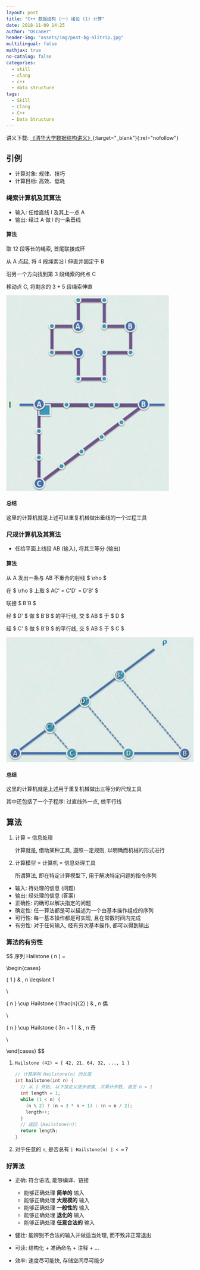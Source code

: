 ```yaml
---
layout: post
title: "C++ 数据结构 (一) 绪论 (1) 计算"
date: 2018-11-09 14:25
author: "Oscaner"
header-img: "assets/img/post-bg-alitrip.jpg"
multilingual: false
mathjax: true
no-catalog: false
categories:
  - skill
  - clang
  - c++
  - data structure
tags:
  - Skill
  - Clang
  - C++
  - Data Structure
---
```


讲义下载: [《清华大学数据结构讲义》](https://pan.baidu.com/s/1Sk6_EC6LUUFaVSy4Idpzrg){:target="_blank"}{:rel="nofollow"}

## 引例

- 计算对象: 规律、技巧
- 计算目标: 高效、低耗

### 绳索计算机及其算法

- 输入: 任给直线 l 及其上一点 A
- 输出: 经过 A 做 l 的一条垂线

#### 算法

取 12 段等长的绳索, 首尾联接成环

从 A 点起, 将 4 段绳索沿 l 伸直并固定于 B

沿另一个方向找到第 3 段绳索的终点 C

移动点 C, 将剩余的 3 + 5 段绳索伸直

![1.png](/assets/img/in-post/skill/data-structure/post-intro-calc/1.png)

#### 总结

这里的计算机就是上述可以重复机械做出垂线的一个过程工具

### 尺规计算机及其算法

- 任给平面上线段 AB (输入), 将其三等分 (输出)

#### 算法

从 A 发出一条与 AB 不重合的射线 $ \rho $

在 $ \rho $ 上取 $ AC' = C'D' = D'B' $

联接 $ B'B $

经 $ D' $ 做 $ B'B $ 的平行线, 交 $ AB $ 于 $ D $

经 $ C' $ 做 $ B'B $ 的平行线, 交 $ AB $ 于 $ C $

![2.png](/assets/img/in-post/skill/data-structure/post-intro-calc/2.png)

#### 总结

这里的计算机就是上述用于重复机械做出三等分的尺规工具

其中还包括了一个子程序: 过直线外一点, 做平行线

## 算法

1. 计算 = 信息处理

    计算就是, 借助某种工具, 遵照一定规则, 以明确而机械的形式进行

2. 计算模型 = 计算机 = 信息处理工具

    所谓算法, 即在特定计算模型下, 用于解决特定问题的指令序列

- 输入: 待处理的信息 (问题)
- 输出: 经处理的信息 (答案)
- 正确性: 的确可以解决指定的问题
- 确定性: 任一算法都是可以描述为一个由基本操作组成的序列
- 可行性: 每一基本操作都是可实现, 且在常数时间内完成
- 有穷性: 对于任何输入, 经有穷次基本操作, 都可以得到输出

### 算法的有穷性

$$
序列 Hailstone ( n ) =

\begin{cases}

  { 1 } & , n \leqslant 1

  \\

  { n } \cup Hailstone ( \frac{n}{2} ) & , n 偶

  \\

  { n } \cup Hailstone ( 3n + 1 ) & , n 奇

  \\

\end{cases}
$$

1. `Hailstone (42) = { 42, 21, 64, 32, ..., 1 }`

    ```cpp
    // 计算序列 Hailstone(n) 的长度
    int hailstone(int n) {
      // 从 1 开始, 以下按定义逐步递推, 并累计步数, 直至 n = 1
      int length = 1;
      while (1 < n) {
        (n % 2) ? (n = 3 * n + 1) : (n = n / 2);
        length++;
      }
      // 返回 |Hailstone(n)|
      return length;
    }
    ```

2. 对于任意的 `n`, 是否总有 `| Hailstone(n) | < ∞` ?

### 好算法

- 正确: 符合语法, 能够编译、链接

    - 能够正确处理 **简单的** 输入
    - 能够正确处理 **大规模的** 输入
    - 能够正确处理 **一般性的** 输入
    - 能够正确处理 **退化的** 输入
    - 能够正确处理 **任意合法的** 输入

- 健壮: 能辨别不合法的输入并做适当处理, 而不致非正常退出
- 可读: 结构化 + 准确命名 + 注释 + ...
- 效率: 速度尽可能快, 存储空间尽可能少

